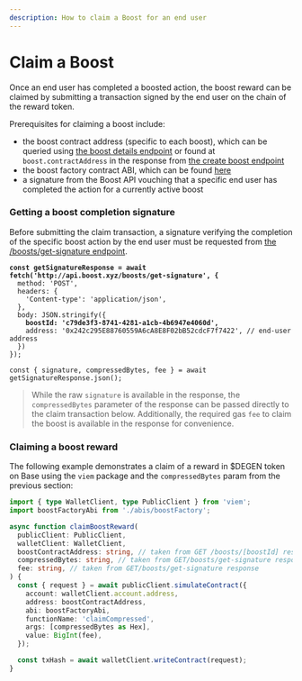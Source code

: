 ```yaml
---
description: How to claim a Boost for an end user
---
```


# Claim a Boost

Once an end user has completed a boosted action, the boost reward can be claimed by submitting a transaction signed by the end user on the chain of the reward token.

Prerequisites for claiming a boost include:

* the boost contract address (specific to each boost), which can be queried using [the boost details endpoint](fetch-boosts.md#querying-details-for-a-specific-boost) or found at `boost.contractAddress` in the response from [the create boost endpoint](create-a-boost.md#submitting-the-create-boost-request)
* the boost factory contract ABI, which can be found [here](https://github.com/rabbitholegg/questdk/blob/main/src/abi/quest-factory.ts)
* a signature from the Boost API vouching that a specific end user has completed the action for a currently active boost

### Getting a boost completion signature

Before submitting the claim transaction, a signature verifying the completion of the specific boost action by the end user must be requested from [the /boosts/get-signature endpoint](https://api.boost.xyz/docs#tag/boosts/paths/\~1boosts\~1get-signature/post).

<pre class="language-typescript"><code class="lang-typescript"><strong>const getSignatureResponse = await fetch('http://api.boost.xyz/boosts/get-signature', {
</strong>  method: 'POST',
  headers: {
    'Content-type': 'application/json',
  },
  body: JSON.stringify({
<strong>    boostId: 'c79de3f3-8741-4281-a1cb-4b6947e4060d',
</strong>    address: '0x242c295E88760559A6cA8E8F02bB52cdcF7f7422', // end-user address
  })
});

const { signature, compressedBytes, fee } = await getSignatureResponse.json();
</code></pre>

> While the raw `signature` is available in the response, the `compressedBytes` parameter of the response can be passed directly to the claim transaction below. Additionally, the required gas `fee` to claim the boost is available in the response for convenience.

### Claiming a boost reward

The following example demonstrates a claim of a reward in $DEGEN token on Base using the `viem` package and the `compressedBytes` param from the previous section:

```typescript
import { type WalletClient, type PublicClient } from 'viem';
import boostFactoryAbi from './abis/boostFactory';

async function claimBoostReward(
  publicClient: PublicClient,
  walletClient: WalletClient,
  boostContractAddress: string, // taken from GET /boosts/[boostId] response
  compressedBytes: string, // taken from GET/boosts/get-signature response
  fee: string, // taken from GET/boosts/get-signature response
) {
  const { request } = await publicClient.simulateContract({
    account: walletClient.account.address,
    address: boostContractAddress,
    abi: boostFactoryAbi,
    functionName: 'claimCompressed',
    args: [compressedBytes as Hex],
    value: BigInt(fee),
  });

  const txHash = await walletClient.writeContract(request);
}
```
